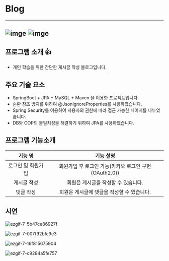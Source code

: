 # Blog

------

##  ![imge](https://img.shields.io/badge/Language-Java-yellow) ![imge](https://img.shields.io/badge/TOOL-STS-green)

## 프로그램 소개 :thumbsup:

- 개인 학습을 위한 간단한 게시글 작성 블로그입니다.

## 주요 기술 요소

- SpringBoot + JPA + MySQL + Maven 을 이용한 프로젝트입니다.
- 순환 참조 방지를 위하여 @JsonIgnoreProperties를 사용하였습니다.
- Spring Security를 이용하여 사용자의 권한에 따라 접근 가능한 페이지를 나누었습니다.
- DB와 OOP의 불일치성을 해결하기 위하여 JPA를 사용하였습니다.

## 프로그램 기능소개

|      기능 명       |                       기능 설명                        |
| :----------------: | :----------------------------------------------------: |
| 로그인 및 회원가입 | 회원가입 후 로그인 가능(카카오 로그인 구현 (OAuth2.0)) |
|    게시글 작성     |          회원은 게시글을 작성할 수 있습니다.           |
|     댓글 작성      |       회원은 게시글에 댓글을 작성할 수 있습니다.       |

<H2>시연</H2>

![ezgif-7-5b47ce86927f](https://user-images.githubusercontent.com/50865982/99227378-7d41c100-282e-11eb-837a-056f377d6e96.gif)

![ezgif-7-007f92bfc9e3](https://user-images.githubusercontent.com/50865982/99227355-75821c80-282e-11eb-96eb-9450327f5c3e.gif)

![ezgif-7-16f815675904](https://user-images.githubusercontent.com/50865982/99227385-7fa41b00-282e-11eb-9cbb-81591f129810.gif)

![ezgif-7-c9284a5fe757](https://user-images.githubusercontent.com/50865982/99227337-6ef3a500-282e-11eb-934b-309014ec4e88.gif)
